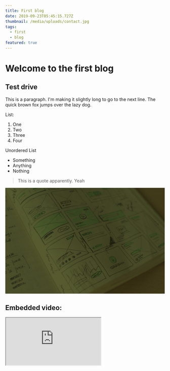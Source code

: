 ```yaml
---
title: First blog
date: 2019-09-23T05:45:15.727Z
thumbnail: /media/uploads/contact.jpg
tags:
  - first
  - blog
featured: true
---
```

# Welcome to the first blog

## Test drive

This is a paragraph. I'm making it slightly long to go to the next line. The quick brown fox jumps over the lazy dog.

List:

1. One
2. Two
3. Three
4. Four

Unordered List

* Something
* Anything
* Nothing

> This is a quote apparently. Yeah

![Sample image](/media/uploads/bg.jpg "Wokay")

## Embedded video:

<iframe src="https://www.youtube.com/embed/tgbNymZ7vqY">

</iframe>
